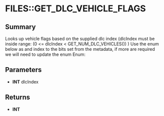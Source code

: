 # FILES::GET_DLC_VEHICLE_FLAGS

## Summary
Looks up vehicle flags based on the supplied dlc index (dlcIndex must be inside range: (0 <= dlcIndex < GET_NUM_DLC_VEHICLES()) )
Use the enum below as and index to the bits set from the metadata, if more are required we will need to update the enum
Enum:
<enumdef type="eVehicleFlags">
<enumval name="VF_DISABLE_GARAGE"/>
</enumdef>

## Parameters
* **INT** dlcIndex

## Returns
* **INT**